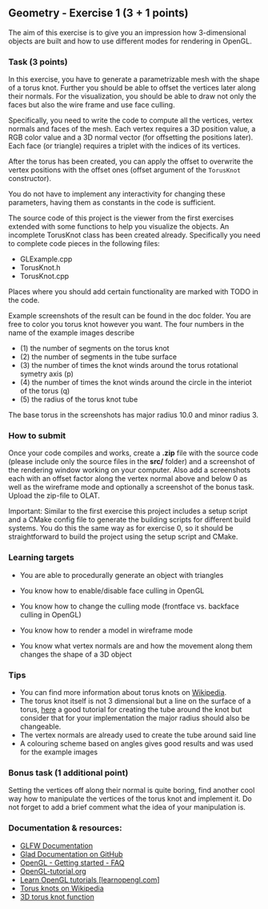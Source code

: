 ## Geometry - Exercise 1 (3 + 1 points)
 
The aim of this exercise is to give you an impression how 3-dimensional objects are built and how to use different modes for rendering in OpenGL.


### Task (3 points)

In this exercise, you have to generate a parametrizable mesh with the shape of a torus knot. Further you should be able to offset the vertices later along their normals. For the visualization, you should be able to draw not only the faces but also the wire frame and use face culling.

Specifically, you need to write the code to compute all the vertices, vertex normals and faces of the mesh. Each vertex requires a 3D position value, a RGB color value and a 3D normal vector (for offsetting the positions later). Each face (or triangle) requires a triplet with the indices of its vertices.

After the torus has been created, you can apply the offset to overwrite the vertex positions with the offset ones (offset argument of the ```TorusKnot``` constructor).

You do not have to implement any interactivity for changing these parameters, having them as constants in the code is sufficient.

The source code of this project is the viewer from the first exercises extended with some functions to help you visualize the objects. An incomplete TorusKnot class has been created already. Specifically you need to complete code pieces in the following files:

- GLExample.cpp
- TorusKnot.h
- TorusKnot.cpp

Places where you should add certain functionality are marked with TODO in the code. 

Example screenshots of the result can be found in the doc folder. You are free to color you torus knot however you want. The four numbers in the name of the example images describe

- (1) the number of segments on the torus knot
- (2) the number of segments in the tube surface
- (3) the number of times the knot winds around the torus rotational symetry axis (p)
- (4) the number of times the knot winds around the circle in the interiot of the torus (q)
- (5) the radius of the torus knot tube

The base torus in the screenshots has major radius 10.0 and minor radius 3. 


### How to submit

Once your code compiles and works, create a **.zip** file with the source code (please include only the source files in the **src/** folder) and a screenshot of the rendering window working on your computer. Also add a screenshots each with an offset factor along the vertex normal above and below 0 as well as the wireframe mode and optionally a screenshot of the bonus task. Upload the zip-file to OLAT.

Important: Similar to the first exercise this project includes a setup script and a CMake config file to generate the building scripts for different build systems. You do this the same way as for exercise 0, so it should be straightforward to build the project using the setup script and CMake. 


### Learning targets

- You are able to procedurally generate an object with triangles

- You know how to enable/disable face culling in OpenGL 

- You know how to change the culling mode (frontface vs. backface culling in OpenGL)

- You know how to render a model in wireframe mode

- You know what vertex normals are and how the movement along them changes the shape of a 3D object


### Tips

- You can find more information about torus knots on [Wikipedia](https://en.wikipedia.org/wiki/Torus_knot).
- The torus knot itself is not 3 dimensional but a line on the surface of a torus, [here](https://www.gsn-lib.org/docs/nodes/MeshTorusNode.php) a good tutorial for creating the tube around the knot but consider that for your implementation the major radius should also be changeable.
- The vertex normals are already used to create the tube around said line
- A colouring scheme based on angles gives good results and was used for the example images


### Bonus task (1 additional point)

Setting the vertices off along their normal is quite boring, find another cool way how to manipulate the vertices of the torus knot and implement it. Do not forget to add a brief comment what the idea of your manipulation is. 


### Documentation & resources:

- [GLFW Documentation](http://www.glfw.org/docs/latest/index.html)
- [Glad Documentation on GitHub](https://github.com/Dav1dde/glad)
- [OpenGL - Getting started - FAQ](https://www.khronos.org/opengl/wiki/Getting_Started)
- [OpenGL-tutorial.org](http://www.opengl-tutorial.org)
- [Learn OpenGL tutorials [learnopengl.com]](https://learnopengl.com)
- [Torus knots on Wikipedia](https://en.wikipedia.org/wiki/Torus_knot)
- [3D torus knot function](https://www.gsn-lib.org/docs/nodes/MeshTorusNode.php)

